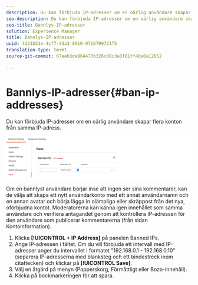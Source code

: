 ```yaml
---
description: Du kan förbjuda IP-adresser om en oärlig användare skapar flera konton från samma IP-adress.
seo-description: Du kan förbjuda IP-adresser om en oärlig användare skapar flera konton från samma IP-adress.
seo-title: Bannlys-IP-adresser
solution: Experience Manager
title: Bannlys-IP-adresser
uuid: 4d21b53e-4cf7-4da3-8910-9716709721f5
translation-type: tm+mt
source-git-commit: 67aeb3de964473b326c88c3a3f81ff48a6a12652

---
```



# Bannlys-IP-adresser{#ban-ip-addresses}

Du kan förbjuda IP-adresser om en oärlig användare skapar flera konton från samma IP-adress.

![](assets/Bans-1024x239.png)

Om en bannlyst användare börjar inse att ingen ser sina kommentarer, kan de välja att skapa ett nytt användarkonto med ett annat användarnamn och en annan avatar och börja lägga in olämpliga eller skräppost från det nya, oförbjudna kontot. Moderatorerna kan känna igen innehållet som samma användare och verifiera antagandet genom att kontrollera IP-adressen för den användare som publicerar kommentarerna (från sidan Kontoinformation).

1. Klicka **[!UICONTROL + IP Address]** på panelen Banned IPs.
1. Ange IP-adressen i fältet. Om du vill förbjuda ett intervall med IP-adresser anger du intervallet i formatet &quot;192.168.0.1 - 192.168.0.10&quot; (separera IP-adresserna med blanksteg och ett bindestreck inom citattecken) och klickar på **[!UICONTROL Save]**.
1. Välj en åtgärd på menyn (Papperskorg, Förmåttligt eller Bozo-innehåll).
1. Klicka på bockmarkeringen för att spara.
